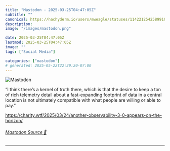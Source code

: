 ```yaml
---
title: "Mastodon - 2025-03-25T04:47:05Z"
subtitle: ""
canonical: https://hachyderm.io/users/mweagle/statuses/114221254258991999
description:
image: "/images/mastodon.png"

date: 2025-03-25T04:47:05Z
lastmod: 2025-03-25T04:47:05Z
image: ""
tags: ["Social Media"]

categories: ["mastodon"]
# generated: 2025-05-22T22:29:20-07:00
---
```

![Mastodon](/images/mastodon.png)

<p>“I think there’s a kernel of truth there, which is that the desire to keep a ton of rich telemetry detail about a fast-expanding footprint of data in a central location is not ultimately compatible with what people are willing or able to pay.”</p><p><a href="https://charity.wtf/2025/03/24/another-observability-3-0-appears-on-the-horizon/" target="_blank" rel="nofollow noopener noreferrer" translate="no"><span class="invisible">https://</span><span class="ellipsis">charity.wtf/2025/03/24/another</span><span class="invisible">-observability-3-0-appears-on-the-horizon/</span></a></p>


###### [Mastodon Source 🐘](https://hachyderm.io/@mweagle/114221254258991999)

___
